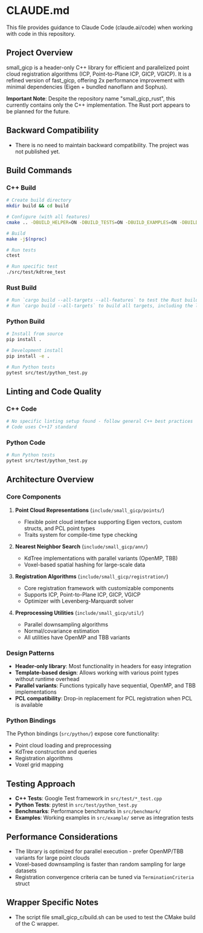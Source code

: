 # CLAUDE.md

This file provides guidance to Claude Code (claude.ai/code) when working with code in this repository.

## Project Overview

small_gicp is a header-only C++ library for efficient and parallelized point cloud registration algorithms (ICP, Point-to-Plane ICP, GICP, VGICP). It is a refined version of fast_gicp, offering 2x performance improvement with minimal dependencies (Eigen + bundled nanoflann and Sophus).

**Important Note**: Despite the repository name "small_gicp_rust", this currently contains only the C++ implementation. The Rust port appears to be planned for the future.

## Backward Compatibility

- There is no need to maintain backward compatibility. The project was not published yet.

## Build Commands

### C++ Build
```bash
# Create build directory
mkdir build && cd build

# Configure (with all features)
cmake .. -DBUILD_HELPER=ON -DBUILD_TESTS=ON -DBUILD_EXAMPLES=ON -DBUILD_BENCHMARKS=ON

# Build
make -j$(nproc)

# Run tests
ctest

# Run specific test
./src/test/kdtree_test
```

### Rust Build
```bash
# Run `cargo build --all-targets --all-features` to test the Rust build.
# Run `cargo build --all-targets` to build all targets, including the libraries, binaries, test and example code.
```

### Python Build
```bash
# Install from source
pip install .

# Development install
pip install -e .

# Run Python tests
pytest src/test/python_test.py
```

## Linting and Code Quality

### C++ Code
```bash
# No specific linting setup found - follow general C++ best practices
# Code uses C++17 standard
```

### Python Code
```bash
# Run Python tests
pytest src/test/python_test.py
```

## Architecture Overview

### Core Components

1. **Point Cloud Representations** (`include/small_gicp/points/`)
   - Flexible point cloud interface supporting Eigen vectors, custom structs, and PCL point types
   - Traits system for compile-time type checking

2. **Nearest Neighbor Search** (`include/small_gicp/ann/`)
   - KdTree implementations with parallel variants (OpenMP, TBB)
   - Voxel-based spatial hashing for large-scale data

3. **Registration Algorithms** (`include/small_gicp/registration/`)
   - Core registration framework with customizable components
   - Supports ICP, Point-to-Plane ICP, GICP, VGICP
   - Optimizer with Levenberg-Marquardt solver

4. **Preprocessing Utilities** (`include/small_gicp/util/`)
   - Parallel downsampling algorithms
   - Normal/covariance estimation
   - All utilities have OpenMP and TBB variants

### Design Patterns

- **Header-only library**: Most functionality in headers for easy integration
- **Template-based design**: Allows working with various point types without runtime overhead
- **Parallel variants**: Functions typically have sequential, OpenMP, and TBB implementations
- **PCL compatibility**: Drop-in replacement for PCL registration when PCL is available

### Python Bindings

The Python bindings (`src/python/`) expose core functionality:
- Point cloud loading and preprocessing
- KdTree construction and queries
- Registration algorithms
- Voxel grid mapping

## Testing Approach

- **C++ Tests**: Google Test framework in `src/test/*_test.cpp`
- **Python Tests**: pytest in `src/test/python_test.py`
- **Benchmarks**: Performance benchmarks in `src/benchmark/`
- **Examples**: Working examples in `src/example/` serve as integration tests

## Performance Considerations

- The library is optimized for parallel execution - prefer OpenMP/TBB variants for large point clouds
- Voxel-based downsampling is faster than random sampling for large datasets
- Registration convergence criteria can be tuned via `TerminationCriteria` struct

## Wrapper Specific Notes

- The script file small_gicp_c/build.sh can be used to test the CMake build of the C wrapper.